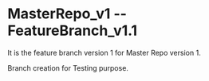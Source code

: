 # MasterRepo_v1 -- FeatureBranch_v1.1
It is the feature branch version 1 for Master Repo version 1.

Branch creation for Testing purpose.

